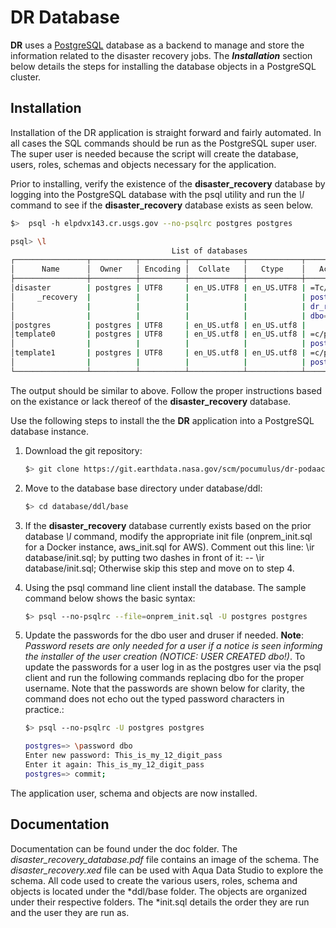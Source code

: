 DR Database
================

**DR** uses a [PostgreSQL](http://www.postgresql.org/) database as a backend to
manage and store the information related to the disaster recovery jobs. The
_**Installation**_ section below details the steps for installing the database objects
in a PostgreSQL cluster.


Installation
------------

Installation of the DR application is straight forward and fairly automated. In all cases the
SQL commands should be run as the PostgreSQL super user. The super user is needed because the script
will create the database, users, roles, schemas and objects necessary for the application.

Prior to installing, verify the existence of the **disaster_recovery** database by logging into the PostgreSQL database
with the psql utility and run the *\l* command to see if the **disaster_recovery** database exists as seen below.

```bash
$>  psql -h elpdvx143.cr.usgs.gov --no-psqlrc postgres postgres

psql> \l
                                    List of databases
┌────────────────┬──────────┬──────────┬────────────┬────────────┬───────────────────────┐
│      Name      │  Owner   │ Encoding │  Collate   │   Ctype    │   Access privileges   │
├────────────────┼──────────┼──────────┼────────────┼────────────┼───────────────────────┤
│disaster        | postgres | UTF8     | en_US.UTF8 | en_US.UTF8 | =Tc/postgres          |
│     _recovery  |          |          |            |            | postgres=CTc/postgres |
│                |          |          |            |            | dr_role=c/postgres    |
│                |          |          |            |            | dbo=c/postgres        |
│postgres        | postgres | UTF8     | en_US.utf8 | en_US.utf8 |                       |
│template0       | postgres | UTF8     | en_US.utf8 | en_US.utf8 | =c/postgres           |
│                |          |          |            |            | postgres=CTc/postgres |
│template1       | postgres | UTF8     | en_US.utf8 | en_US.utf8 | =c/postgres           |
│                |          |          |            |            | postgres=CTc/postgres |
└────────────────┴──────────┴──────────┴────────────┴────────────┴───────────────────────┘

``` 

The output should be similar to above. Follow the proper instructions based on the existance or lack
thereof of the **disaster_recovery** database.

Use the following steps to install the the **DR** application into a PostgreSQL database instance.

1.  Download the git repository:

    ```bash
    $> git clone https://git.earthdata.nasa.gov/scm/pocumulus/dr-podaac-swot.git
    ```
2. Move to the database base directory under database/ddl:

    ```bash
    $> cd database/ddl/base
    ```
3. If the **disaster_recovery** database currently exists based on the prior database *\l* command, modify the 
   appropriate init file (onprem_init.sql for a Docker instance, aws_init.sql for AWS).
   Comment out this line:
   \ir database/init.sql;
   by putting two dashes in front of it:
   -- \ir database/init.sql;
   Otherwise skip this step and move on to step 4.

4. Using the psql command line client install the database. The sample command below shows the basic syntax:

    ```bash
    $> psql --no-psqlrc --file=onprem_init.sql -U postgres postgres
    ```
5. Update the passwords for the dbo user and druser if needed. **Note**: *Password resets are only needed
for a user if a notice is seen informing the installer of the user creation (NOTICE: USER CREATED dbo!)*.
To update the passwords for a user log in as the postgres user via the psql client and run the
following commands replacing dbo for the proper username. Note that the passwords are shown below for
clarity, the command does not echo out the typed password characters in practice.:

    ```bash
    $> psql --no-psqlrc -U postgres postgres
    
    postgres=> \password dbo
    Enter new password: This_is_my_12_digit_pass
    Enter it again: This_is_my_12_digit_pass
    postgres=> commit;
    ```

The application user, schema and objects are now installed. 


Documentation
--------------

Documentation can be found under the doc folder. The *disaster_recovery_database.pdf* file
contains an image of the schema. The *disaster_recovery.xed* file can be used with Aqua Data Studio to explore the schema.
All code used to create the various users, roles, schema and objects is located under the *ddl/base
folder. The objects are organized under their respective folders. The *init.sql details the order they are run and
the user they are run as. 
